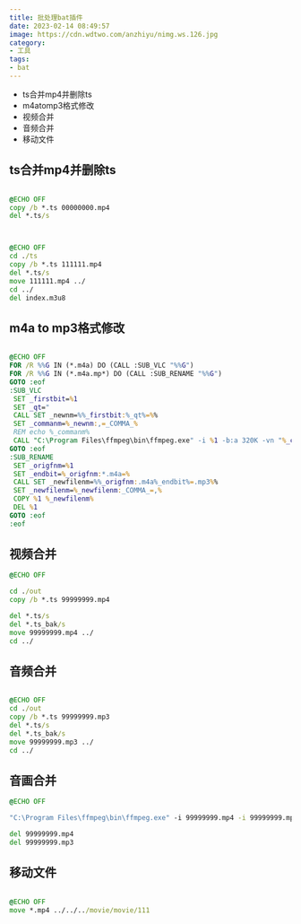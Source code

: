 ```yaml
---
title: 批处理bat插件
date: 2023-02-14 08:49:57
image: https://cdn.wdtwo.com/anzhiyu/nimg.ws.126.jpg
category: 
- 工具
tags: 
- bat
---
```


- ts合并mp4并删除ts
- m4atomp3格式修改
- 视频合并
- 音频合并
- 移动文件
<!--more-->

## ts合并mp4并删除ts

```bat

@ECHO OFF
copy /b *.ts 00000000.mp4
del *.ts/s



@ECHO OFF
cd ./ts
copy /b *.ts 111111.mp4
del *.ts/s
move 111111.mp4 ../
cd ../
del index.m3u8
```

## m4a to mp3格式修改

```bat

@ECHO OFF
FOR /R %%G IN (*.m4a) DO (CALL :SUB_VLC "%%G")
FOR /R %%G IN (*.m4a.mp*) DO (CALL :SUB_RENAME "%%G")
GOTO :eof
:SUB_VLC
 SET _firstbit=%1
 SET _qt="
 CALL SET _newnm=%%_firstbit:%_qt%=%%
 SET _commanm=%_newnm:,=_COMMA_%
 REM echo %_commanm%
 CALL "C:\Program Files\ffmpeg\bin\ffmpeg.exe" -i %1 -b:a 320K -vn "%_commanm%.mp3
GOTO :eof
:SUB_RENAME
 SET _origfnm=%1
 SET _endbit=%_origfnm:*.m4a=%
 CALL SET _newfilenm=%%_origfnm:.m4a%_endbit%=.mp3%%
 SET _newfilenm=%_newfilenm:_COMMA_=,%
 COPY %1 %_newfilenm%
 DEL %1
GOTO :eof
:eof

```

## 视频合并

```bat
@ECHO OFF

cd ./out
copy /b *.ts 99999999.mp4

del *.ts/s
del *.ts_bak/s
move 99999999.mp4 ../
cd ../

```
## 音频合并

```bat

@ECHO OFF
cd ./out
copy /b *.ts 99999999.mp3
del *.ts/s
del *.ts_bak/s
move 99999999.mp3 ../
cd ../

```
## 音画合并

```bat
@ECHO OFF

"C:\Program Files\ffmpeg\bin\ffmpeg.exe" -i 99999999.mp4 -i 99999999.mp3 -c:v copy -c:a aac -strict experimental 99.mp4"

del 99999999.mp4
del 99999999.mp3
```



## 移动文件

```bat

@ECHO OFF
move *.mp4 ../../../movie/movie/111

```